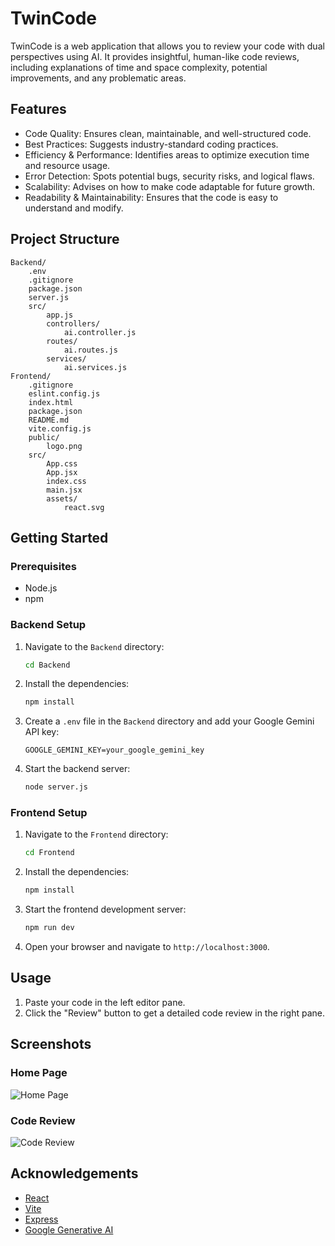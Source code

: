 # TwinCode

TwinCode is a web application that allows you to review your code with dual perspectives using AI. It provides insightful, human-like code reviews, including explanations of time and space complexity, potential improvements, and any problematic areas.

## Features

- Code Quality: Ensures clean, maintainable, and well-structured code.
- Best Practices: Suggests industry-standard coding practices.
- Efficiency & Performance: Identifies areas to optimize execution time and resource usage.
- Error Detection: Spots potential bugs, security risks, and logical flaws.
- Scalability: Advises on how to make code adaptable for future growth.
- Readability & Maintainability: Ensures that the code is easy to understand and modify.

## Project Structure

```
Backend/
    .env
    .gitignore
    package.json
    server.js
    src/
        app.js
        controllers/
            ai.controller.js
        routes/
            ai.routes.js
        services/
            ai.services.js
Frontend/
    .gitignore
    eslint.config.js
    index.html
    package.json
    README.md
    vite.config.js
    public/
        logo.png
    src/
        App.css
        App.jsx
        index.css
        main.jsx
        assets/
            react.svg
```

## Getting Started

### Prerequisites

- Node.js
- npm

### Backend Setup

1. Navigate to the `Backend` directory:
    ```sh
    cd Backend
    ```

2. Install the dependencies:
    ```sh
    npm install
    ```

3. Create a `.env` file in the `Backend` directory and add your Google Gemini API key:
    ```env
    GOOGLE_GEMINI_KEY=your_google_gemini_key
    ```

4. Start the backend server:
    ```sh
    node server.js
    ```

### Frontend Setup

1. Navigate to the `Frontend` directory:
    ```sh
    cd Frontend
    ```

2. Install the dependencies:
    ```sh
    npm install
    ```

3. Start the frontend development server:
    ```sh
    npm run dev
    ```

4. Open your browser and navigate to `http://localhost:3000`.

## Usage

1. Paste your code in the left editor pane.
2. Click the "Review" button to get a detailed code review in the right pane.

## Screenshots

### Home Page
![Home Page](public/homepage.png)

### Code Review
![Code Review](public/codereview.png)



## Acknowledgements

- [React](https://reactjs.org/)
- [Vite](https://vitejs.dev/)
- [Express](https://expressjs.com/)
- [Google Generative AI](https://cloud.google.com/generative-ai)
